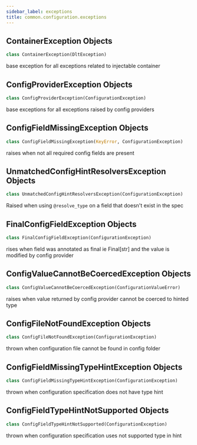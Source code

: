 ```yaml
---
sidebar_label: exceptions
title: common.configuration.exceptions
---
```


## ContainerException Objects

```python
class ContainerException(DltException)
```

base exception for all exceptions related to injectable container

## ConfigProviderException Objects

```python
class ConfigProviderException(ConfigurationException)
```

base exceptions for all exceptions raised by config providers

## ConfigFieldMissingException Objects

```python
class ConfigFieldMissingException(KeyError, ConfigurationException)
```

raises when not all required config fields are present

## UnmatchedConfigHintResolversException Objects

```python
class UnmatchedConfigHintResolversException(ConfigurationException)
```

Raised when using `@resolve_type` on a field that doesn't exist in the spec

## FinalConfigFieldException Objects

```python
class FinalConfigFieldException(ConfigurationException)
```

rises when field was annotated as final ie Final[str] and the value is modified by config provider

## ConfigValueCannotBeCoercedException Objects

```python
class ConfigValueCannotBeCoercedException(ConfigurationValueError)
```

raises when value returned by config provider cannot be coerced to hinted type

## ConfigFileNotFoundException Objects

```python
class ConfigFileNotFoundException(ConfigurationException)
```

thrown when configuration file cannot be found in config folder

## ConfigFieldMissingTypeHintException Objects

```python
class ConfigFieldMissingTypeHintException(ConfigurationException)
```

thrown when configuration specification does not have type hint

## ConfigFieldTypeHintNotSupported Objects

```python
class ConfigFieldTypeHintNotSupported(ConfigurationException)
```

thrown when configuration specification uses not supported type in hint

